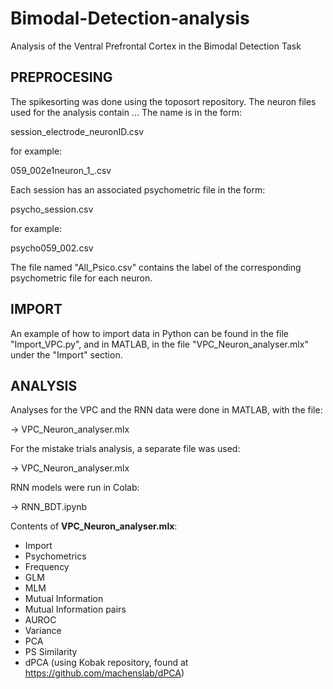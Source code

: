 # Bimodal-Detection-analysis
Analysis of the Ventral Prefrontal Cortex in the Bimodal Detection Task

## PREPROCESING

The spikesorting was done using the toposort repository. The neuron files used for the analysis contain ...
The name is in the form:

session_electrode_neuronID.csv

for example:

059_002e1neuron_1_.csv

Each session has an associated psychometric file in the form:

psycho_session.csv

for example:

psycho059_002.csv

The file named "All_Psico.csv" contains the label of the corresponding psychometric file for each neuron.

## IMPORT

An example of how to import data in Python can be found in the file "Import_VPC.py", and in MATLAB, in the file "VPC_Neuron_analyser.mlx" under the "Import" section.


## ANALYSIS

Analyses for the VPC and the RNN data were done in MATLAB, with the file:

->  VPC_Neuron_analyser.mlx

For the mistake trials analysis, a separate file was used:

->  VPC_Neuron_analyser.mlx

RNN models were run in Colab:

-> RNN_BDT.ipynb


Contents of **VPC_Neuron_analyser.mlx**:
* Import
* Psychometrics
* Frequency
* GLM
* MLM
* Mutual Information
* Mutual Information pairs
* AUROC
* Variance
* PCA
* PS Similarity
* dPCA (using Kobak repository, found at https://github.com/machenslab/dPCA)
